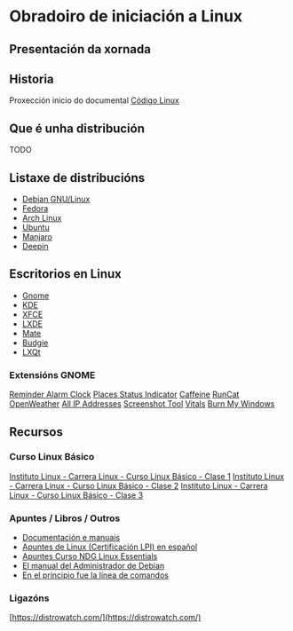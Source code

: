 # Obradoiro de iniciación a Linux 


## Presentación da xornada

## Historia

Proxección inicio do documental [Código Linux](https://www.youtube.com/watch?v=r6Iuxk5pPmY) 

## Que é unha distribución
TODO

## Listaxe de distribucións

* [Debian GNU/Linux](https://www.debian.org/)
* [Fedora](https://getfedora.org/es/)
* [Arch Linux](https://archlinux.org/)
* [Ubuntu](https://ubuntu.com/download)
* [Manjaro](https://manjaro.org/download/)
* [Deepin](https://www.deepin.org/index/en)

## Escritorios en Linux 

* [Gnome](https://www.gnome.org/) 
* [KDE](https://kde.org/es/)
* [XFCE](https://www.xfce.org/)
* [LXDE](http://www.lxde.org/)
* [Mate](https://mate-desktop.org/es/)
* [Budgie](https://es.wikipedia.org/wiki/Budgie_(entorno_de_escritorio))
* [LXQt](https://lxqt-project.org/)

### Extensións GNOME

[Reminder Alarm Clock](https://extensions.gnome.org/extension/2482/reminder-alarm-clock/)
[Places Status Indicator](https://extensions.gnome.org/extension/8/places-status-indicator/)
[Caffeine](https://extensions.gnome.org/extension/517/caffeine/)
[RunCat](https://extensions.gnome.org/extension/2986/runcat/)
[OpenWeather](https://extensions.gnome.org/extension/750/openweather/)
[All IP Addresses](https://extensions.gnome.org/extension/3994/all-ip-addresses/)
[Screenshot Tool](https://extensions.gnome.org/extension/1112/screenshot-tool/)
[Vitals](https://extensions.gnome.org/extension/1460/vitals/)
[Burn My Windows](https://extensions.gnome.org/extension/4679/burn-my-windows/)


## Recursos 

### Curso Linux Básico

[Instituto Linux - Carrera Linux - Curso Linux Básico - Clase 1](https://www.youtube.com/watch?v=53vRsdGcRAE )
[Instituto Linux - Carrera Linux - Curso Linux Básico - Clase 2](https://www.youtube.com/watch?v=Kil-Q3YA38U)
[Instituto Linux - Carrera Linux - Curso Linux Básico - Clase 3](https://www.youtube.com/watch?v=LqlwudYVf-0)

### Apuntes / Libros / Outros

* [Documentación e manuais](https://wiki.galpon.org/Portada#Documentaci.C3.B3n_e_manuais)
* [Apuntes de Linux (Certificación LPI) en español](https://apuntes.de/linux-certificacion-lpi/#gsc.tab=0)
* [Apuntes Curso NDG Linux Essentials
](https://github.com/RodolfoMiguelLopez/Apuntes/blob/master/apuntes_NDG%20Linux%20Essentials.md)
* [El manual del Administrador de Debian](https://debian-handbook.info/browse/es-ES/stable/)
* [En el principio fue la línea de comandos](https://biblioweb.sindominio.net/telematica/command_es/node3.html)


### Ligazóns

[https://distrowatch.com/](https://distrowatch.com/)